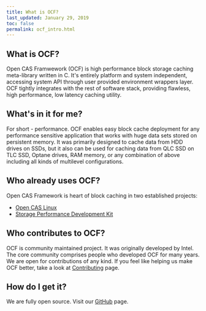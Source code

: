 ```yaml
---
title: What is OCF?
last_updated: January 29, 2019
toc: false
permalink: ocf_intro.html
---
```


## What is OCF?
Open CAS Framwework (OCF) is high performance block storage caching
meta-library written in C. It's entirely platform and system independent,
accessing system API through user provided environment wrappers layer.
OCF tightly integrates with the rest of software stack, providing flawless,
high performance, low latency caching utility.

## What's in it for me?
For short - performance. OCF enables easy block cache deployment for any
performance sensitive application that works with huge data sets stored
on persistent memory. It was primarily designed to cache data from HDD
drives on SSDs, but it also can be used for caching data from QLC SSD on
TLC SSD, Optane drives, RAM memory, or any combination of above including
all kinds of multilevel configurations.

## Who already uses OCF?
Open CAS Framework is heart of block caching in two established projects:
- [Open CAS Linux](https://github.com/Open-CAS/open-cas-linux)
- [Storage Performance Development Kit](https://spdk.io/)


## Who contributes to OCF?
OCF is community maintained project. It was originally developed by Intel.
The core community comprises people who developed OCF for many years.
We are open for contributions of any kind. If you feel like helping us
make OCF better, take a look at [Contributing](contributing.html) page.

## How do I get it?
We are fully open source. Visit our [GitHub](https://github.com/Open-CAS/ocf) page.
